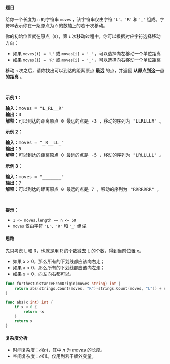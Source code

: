 #### 题目  

<p>给你一个长度为 <code>n</code> 的字符串 <code>moves</code> ，该字符串仅由字符 <code>&#39;L&#39;</code>、<code>&#39;R&#39;</code> 和 <code>&#39;_&#39;</code> 组成。字符串表示你在一条原点为 <code>0</code> 的数轴上的若干次移动。</p>

<p>你的初始位置就在原点（<code>0</code>），第 <code>i</code> 次移动过程中，你可以根据对应字符选择移动方向：</p>

<ul>
	<li>如果 <code>moves[i] = &#39;L&#39;</code> 或 <code>moves[i] = &#39;_&#39;</code> ，可以选择向左移动一个单位距离</li>
	<li>如果 <code>moves[i] = &#39;R&#39;</code> 或 <code>moves[i] = &#39;_&#39;</code> ，可以选择向右移动一个单位距离</li>
</ul>

<p>移动 <code>n</code> 次之后，请你找出可以到达的距离原点 <strong>最远</strong> 的点，并返回 <strong>从原点到这一点的距离</strong> 。</p>

<p> </p>

<p><strong>示例 1：</strong></p>

<pre><strong>输入：</strong>moves = &#34;L_RL__R&#34;
<strong>输出：</strong>3
<strong>解释：</strong>可以到达的距离原点 0 最远的点是 -3 ，移动的序列为 &#34;LLRLLLR&#34; 。
</pre>

<p><strong>示例 2：</strong></p>

<pre><strong>输入：</strong>moves = &#34;_R__LL_&#34;
<strong>输出：</strong>5
<strong>解释：</strong>可以到达的距离原点 0 最远的点是 -5 ，移动的序列为 &#34;LRLLLLL&#34; 。
</pre>

<p><strong>示例 3：</strong></p>

<pre><strong>输入：</strong>moves = &#34;_______&#34;
<strong>输出：</strong>7
<strong>解释：</strong>可以到达的距离原点 0 最远的点是 7 ，移动的序列为 &#34;RRRRRRR&#34; 。
</pre>

<p> </p>

<p><strong>提示：</strong></p>

<ul>
	<li><code>1 &lt;= moves.length == n &lt;= 50</code></li>
	<li><code>moves</code> 仅由字符 <code>&#39;L&#39;</code>、<code>&#39;R&#39;</code> 和 <code>&#39;_&#39;</code> 组成</li>
</ul>
 
#### 思路  

先只考虑 L 和 R，也就是用 R 的个数减去 L 的个数，得到当前位置 $x$。
- 如果 $x>0$，那么所有的下划线都应该向右走；
- 如果 $x<0$，那么所有的下划线都应该向左走；
- 如果 $x=0$，向左向右都可以。

```go 
func furthestDistanceFromOrigin(moves string) int {
	return abs(strings.Count(moves, "R")-strings.Count(moves, "L")) + strings.Count(moves, "_")
}

func abs(x int) int {
	if x < 0 {
		return -x
	}
	return x
}
```

#### 复杂度分析  

- 时间复杂度：$\mathcal{O}(n)$，其中 $n$ 为 $\textit{moves}$ 的长度。
- 空间复杂度：$\mathcal{O}(1)$。仅用到若干额外变量。